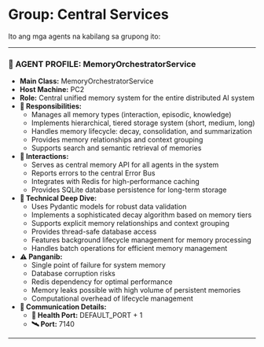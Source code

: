 # Group: Central Services

Ito ang mga agents na kabilang sa grupong ito:

---

### 🧠 AGENT PROFILE: MemoryOrchestratorService
- **Main Class:** MemoryOrchestratorService
- **Host Machine:** PC2
- **Role:** Central unified memory system for the entire distributed AI system
- **🎯 Responsibilities:** 
  - Manages all memory types (interaction, episodic, knowledge)
  - Implements hierarchical, tiered storage system (short, medium, long)
  - Handles memory lifecycle: decay, consolidation, and summarization
  - Provides memory relationships and context grouping
  - Supports search and semantic retrieval of memories
- **🔗 Interactions:** 
  - Serves as central memory API for all agents in the system
  - Reports errors to the central Error Bus
  - Integrates with Redis for high-performance caching
  - Provides SQLite database persistence for long-term storage
- **🧬 Technical Deep Dive:** 
  - Uses Pydantic models for robust data validation
  - Implements a sophisticated decay algorithm based on memory tiers
  - Supports explicit memory relationships and context grouping
  - Provides thread-safe database access
  - Features background lifecycle management for memory processing
  - Handles batch operations for efficient memory management
- **⚠️ Panganib:** 
  - Single point of failure for system memory
  - Database corruption risks
  - Redis dependency for optimal performance
  - Memory leaks possible with high volume of persistent memories
  - Computational overhead of lifecycle management
- **📡 Communication Details:** 
  - **🔌 Health Port:** DEFAULT_PORT + 1
  - **🛰️ Port:** 7140

---
